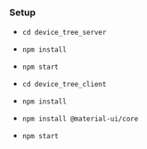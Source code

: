 ### Setup

- `cd device_tree_server`
- `npm install`
- `npm start`

- `cd device_tree_client`
- `npm install`
- `npm install @material-ui/core`
- `npm start`
